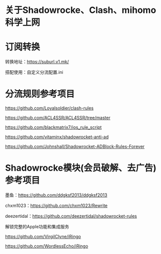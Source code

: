 # 关于Shadowrocke、Clash、mihomo科学上网

# 订阅转换

转换地址：https://suburl.v1.mk/

搭配使用：自定义分流配置.ini

# 分流规则参考项目

https://github.com/Loyalsoldier/clash-rules

https://github.com/ACL4SSR/ACL4SSR/tree/master

https://github.com/blackmatrix7/ios_rule_script

https://github.com/vitaminx/shadowrocket-anti-ad

https://github.com/Johnshall/Shadowrocket-ADBlock-Rules-Forever

# Shadowrocke模块(会员破解、去广告)参考项目
墨鱼：https://github.com/ddgksf2013/ddgksf2013

chxm1023：https://github.com/chxm1023/Rewrite

deezertidal：https://github.com/deezertidal/shadowrocket-rules

解锁完整的Apple功能和集成服务

https://github.com/VirgilClyne/iRingo

https://github.com/WordlessEcho/iRingo

